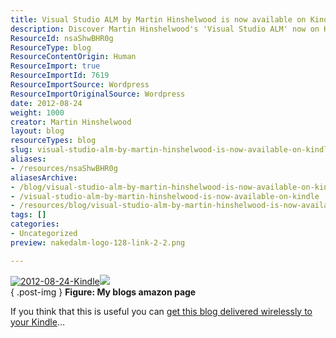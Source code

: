 ```yaml
---
title: Visual Studio ALM by Martin Hinshelwood is now available on Kindle
description: Discover Martin Hinshelwood's 'Visual Studio ALM' now on Kindle! Enhance your ALM knowledge and get insights delivered wirelessly to your device.
ResourceId: nsaShwBHR0g
ResourceType: blog
ResourceContentOrigin: Human
ResourceImport: true
ResourceImportId: 7619
ResourceImportSource: Wordpress
ResourceImportOriginalSource: Wordpress
date: 2012-08-24
weight: 1000
creator: Martin Hinshelwood
layout: blog
resourceTypes: blog
slug: visual-studio-alm-by-martin-hinshelwood-is-now-available-on-kindle
aliases:
- /resources/nsaShwBHR0g
aliasesArchive:
- /blog/visual-studio-alm-by-martin-hinshelwood-is-now-available-on-kindle
- /visual-studio-alm-by-martin-hinshelwood-is-now-available-on-kindle
- /resources/blog/visual-studio-alm-by-martin-hinshelwood-is-now-available-on-kindle
tags: []
categories:
- Uncategorized
preview: nakedalm-logo-128-link-2-2.png

---
```

[![2012-08-24-Kindle](images/2012-08-24-Kindle-1-1.jpg "2012-08-24-Kindle")![](images/image87.png)](http://www.amazon.com/gp/product/B0091KW2GK/ref=as_li_ss_tl?ie=UTF8&camp=1789&creative=390957&creativeASIN=B0091KW2GK&linkCode=as2&tag=martinhinshe-20)  
{ .post-img }
**Figure: My blogs amazon page**

If you think that this is useful you can [get this blog delivered wirelessly to your Kindle](http://www.amazon.com/gp/product/B0091KW2GK/ref=as_li_ss_tl?ie=UTF8&camp=1789&creative=390957&creativeASIN=B0091KW2GK&linkCode=as2&tag=martinhinshe-20)…
